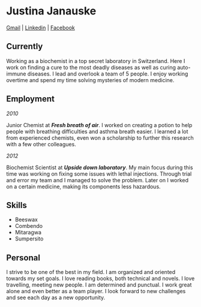 # Justina Janauske

[Gmail](justina.janauske@gmail.com) | [Linkedin](www.blabla.lt) | [Facebook](www.facebook.com)

## Currently 

Working as a biochemist in a top secret laboratory in Switzerland. Here I work on finding a cure to the most deadly diseases as well as curing auto-immune diseases. I lead and overlook a team of 5 people. I enjoy working overtime and spend my time solving mysteries of modern medicine.

## Employment

*2010*

 Junior Chemist at ***Fresh breath of air***. I worked on creating a potion to help people with breathing difficulties and asthma breath easier. I learned a lot from experienced chemists, even won a scholarship to further this research with a few other colleagues.
 
*2012*

Biochemist Scientist at ***Upside down laboratory***. My main focus during this time was working on fixing some issues with lethal injections. Through trial and error my team and I managed to solve the problem. Later on I worked on a certain medicine, making its components less hazardous.

## Skills

- Beeswax
- Combendo
- Mitaragwa
- Sumpersito

## Personal 

I strive to be one of the best in my field. I am organized and oriented towards my set goals. I love reading books, both technical and novels. I love travelling, meeting new people. I am determined and punctual. I work great alone and even better as a team player. I look forward to new challenges and see each day as a new opportunity.

